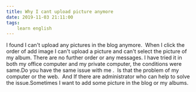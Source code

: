 ```yaml
---
title: Why I cant upload picture anymore
date: 2019-11-03 21:11:00
tags:
    learn english
---
```

I found I can't upload any pictures in the blog anymore.  When I click the order of add image I can't upload a picture and can't select the picture of my album. There are no further order or any messages. I have tried it in both my office computer and my private computer, the conditions were same.Do you have the same issue with me .  Is that the problem of my computer or the web.  And If there are administrator who can help to solve the issue.Sometimes I want to add some picture in the blog or my albums.
